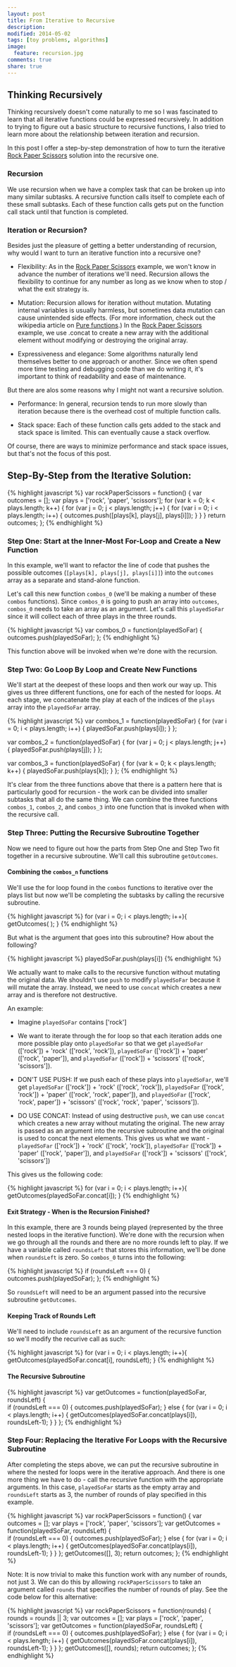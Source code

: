 ```yaml
---
layout: post
title: From Iterative to Recursive
description: 
modified: 2014-05-02
tags: [toy problems, algorithms]
image:
  feature: recursion.jpg
comments: true
share: true
---
```


## Thinking Recursively 
Thinking recursively doesn't come naturally to me so I was fascinated to learn that all iterative functions could be expressed recursively.  In addition to trying to figure out a basic structure to recursive functions, I also tried to learn more about the relationship between iteration and recursion.

In this post I offer a step-by-step demonstration of how to turn the iterative [Rock Paper Scissors](http://jgpettibone.github.io/rock-paper-scissors/) solution into the recursive one.

### Recursion
We use recursion when we have a complex task that can be broken up into many similar subtasks.  A recursive function calls itself to complete each of these small subtasks.  Each of these function calls gets put on the function call stack until that function is completed.  

### Iteration or Recursion?
Besides just the pleasure of getting a better understanding of recursion, why would I want to turn an iterative function into a recursive one?  

* Flexibility: As in the [Rock Paper Scissors](http://jgpettibone.github.io/rock-paper-scissors/) example, we won't know in advance the number of iterations we'll need.  Recursion allows the flexibility to continue for any number as long as we know when to stop / what the exit strategy is.

* Mutation: Recursion allows for iteration without mutation.  Mutating internal variables is usually harmless, but sometimes data mutation can cause unintended side effects.  (For more information, check out the wikipedia article on [Pure functions](http://en.wikipedia.org/wiki/Pure_function).)  In the [Rock Paper Scissors](http://jgpettibone.github.io/rock-paper-scissors/) example, we use .concat to create a new array with the additional element without modifying or destroying the original array.   

* Expressiveness and elegance: Some algorithms naturally lend themselves better to one approach or another.  Since we often spend more time testing and debugging code than we do writing it, it's important to think of readability and ease of maintenance.

But there are alos some reasons why I might not want a recursive solution.

* Performance: In general, recursion tends to run more slowly than iteration because there is the overhead cost of multiple function calls. 

* Stack space: Each of these function calls gets added to the stack and stack space is limited.  This can eventually cause a stack overflow.

Of course, there are ways to minimize performance and stack space issues, but that's not the focus of this post.

## Step-By-Step from the Iterative Solution:

{% highlight javascript %}
var rockPaperScissors = function() {
  var outcomes = [];
  var plays = ['rock', 'paper', 'scissors'];
  for (var k = 0; k < plays.length; k++) {
    for (var j = 0; j < plays.length; j++) {
      for (var i = 0; i < plays.length; i++) {
        outcomes.push([plays[k], plays[j], plays[i]]);
      }
    }
  }
  return outcomes;
};
{% endhighlight %}

### Step One: Start at the Inner-Most For-Loop and Create a New Function
In this example, we'll want to refactor the line of code that pushes the possible outcomes (`[plays[k], plays[j], plays[i]]`) into the `outcomes` array as a separate and stand-alone function.

Let's call this new function `combos_0` (we'll be making a number of these `combos` functions).  Since `combos_0` is going to push an array into `outcomes`, `combos_0` needs to take an array as an argument.  Let's call this `playedSoFar` since it will collect each of three plays in the three rounds.

{% highlight javascript %}
var combos_0 = function(playedSoFar) {
  outcomes.push(playedSoFar);
};
{% endhighlight %}

This function above will be invoked when we're done with the recursion.

### Step Two: Go Loop By Loop and Create New Functions
We'll start at the deepest of these loops and then work our way up.  This gives us three different functions, one for each of the nested for loops.  At each stage, we concatenate the play at each of the indices of the `plays` array into the `playedSoFar` array.       

{% highlight javascript %}
var combos_1 = function(playedSoFar) {
  for (var i = 0; i < plays.length; i++) {
    playedSoFar.push(plays[i]);
  }
};

var combos_2 = function(playedSoFar) {
  for (var j = 0; j < plays.length; j++) {
    playedSoFar.push(plays[j]);
  }
};

var combos_3 = function(playedSoFar) {
  for (var k = 0; k < plays.length; k++) {
    playedSoFar.push(plays[k]);
  }
};
{% endhighlight %}

It's clear from the three functions above that there is a pattern here that is particularly good for recursion - the work can be divided into smaller subtasks that all do the same thing.  We can combine the three functions `combos_1`, `combos_2`, and `combos_3` into one function that is invoked when with the recursive call.  

### Step Three: Putting the Recursive Subroutine Together
Now we need to figure out how the parts from Step One and Step Two fit together in a recursive subroutine.  We'll call this subroutine `getOutcomes`.

#### Combining the `combos_n` functions
We'll use the for loop found in the `combos` functions to iterative over the plays list but now we'll be completing the subtasks by calling the recursive subroutine. 

{% highlight javascript %}
for (var i = 0; i < plays.length; i++){
  getOutcomes(                       );
}
{% endhighlight %} 

But what is the argument that goes into this subroutine?  How about the following?  

{% highlight javascript %}
playedSoFar.push(plays[i])
{% endhighlight %}

We actually want to make calls to the recursive function without mutating the original data.  We shouldn't use `push` to modify `playedSoFar` because it will mutate the array.  Instead, we need to use `concat` which creates a new array and is therefore not destructive.  

An example:

* Imagine `playedSoFar` contains ['rock'] 

* We want to iterate through the for loop so that each iteration adds one more possible play onto `playedSoFar` so that we get `playedSoFar` (['rock']) + 'rock' (['rock', 'rock']), `playedSoFar` (['rock']) + 'paper' (['rock', 'paper']), and `playedSoFar` (['rock']) + 'scissors' (['rock', 'scissors']).  

* DON'T USE PUSH: If we push each of these plays into `playedSoFar`, we'll get `playedSoFar` (['rock']) + 'rock' (['rock', 'rock']), `playedSoFar` (['rock', 'rock']) + 'paper' (['rock', 'rock', paper']), and `playedSoFar` (['rock', 'rock', paper']) + 'scissors' (['rock', 'rock', 'paper', 'scissors']). 

* DO USE CONCAT: Instead of using destructive `push`, we can use `concat` which creates a new array without mutating the original.  The new array is passed as an argument into the recursive subroutine and the original is used to concat the next elements.  This gives us what we want - `playedSoFar` (['rock']) + 'rock' (['rock', 'rock']), `playedSoFar` (['rock']) + 'paper' (['rock', 'paper']), and `playedSoFar` (['rock']) + 'scissors' (['rock', 'scissors'])

This gives us the following code:

{% highlight javascript %}
for (var i = 0; i < plays.length; i++){
  getOutcomes(playedSoFar.concat[i]);
}
{% endhighlight %} 

#### Exit Strategy - When is the Recursion Finished? 
In this example, there are 3 rounds being played (represented by the three nested loops in the iterative function).  We're done with the recursion when we go through all the rounds and there are no more rounds left to play.  If we have a variable called `roundsLeft` that stores this information, we'll be done when `roundsLeft` is zero.  So `combos_0` turns into the following:

{% highlight javascript %}
if (roundsLeft === 0) {
  outcomes.push(playedSoFar);
};
{% endhighlight %} 

So `roundsLeft` will need to be an argument passed into the recursive subroutine `getOutcomes`.

#### Keeping Track of Rounds Left
We'll need to include `roundsLeft` as an argument of the recursive function so we'll modify the recurive call as such:

{% highlight javascript %}
for (var i = 0; i < plays.length; i++){
  getOutcomes(playedSoFar.concat[i], roundsLeft);
}
{% endhighlight %} 

#### The Recursive Subroutine

{% highlight javascript %}
  var getOutcomes = function(playedSoFar, roundsLeft) {    
    if (roundsLeft === 0) {
      outcomes.push(playedSoFar);
    }
    else {
      for (var i = 0; i < plays.length; i++) {
        getOutcomes(playedSoFar.concat(plays[i]), roundsLeft-1);
      }
    }
  };
{% endhighlight %} 

### Step Four: Replacing the Iterative For Loops with the Recursive Subroutine
After completing the steps above, we can put the recursive subroutine in where the nested for loops were in the iterative approach.  And there is one more thing we have to do - call the recursive function with the appropriate arguments.  In this case, `playedSoFar` starts as the empty array and `roundsLeft` starts as 3, the number of rounds of play specified in this example.

{% highlight javascript %}
var rockPaperScissors = function() {
  var outcomes = [];
  var plays = ['rock', 'paper', 'scissors'];
  var getOutcomes = function(playedSoFar, roundsLeft) {    
    if (roundsLeft === 0) {
      outcomes.push(playedSoFar);
    }
    else {
      for (var i = 0; i < plays.length; i++) {
        getOutcomes(playedSoFar.concat(plays[i]), roundsLeft-1);
      }
    }
  };
  getOutcomes([], 3);
  return outcomes;
};
{% endhighlight %}

Note: It is now trivial to make this function work with any number of rounds, not just 3.  We can do this by allowing `rockPaperScissors` to take an argument called `rounds` that specifies the number of rounds of play.  See the code below for this alternative:

{% highlight javascript %}
var rockPaperScissors = function(rounds) {
  rounds = rounds || 3;
  var outcomes = [];
  var plays = ['rock', 'paper', 'scissors'];
  var getOutcomes = function(playedSoFar, roundsLeft) {    
    if (roundsLeft === 0) {
      outcomes.push(playedSoFar);
    }
    else {
      for (var i = 0; i < plays.length; i++) {
        getOutcomes(playedSoFar.concat(plays[i]), roundsLeft-1);
      }
    }
  };
  getOutcomes([], rounds);
  return outcomes;
};
{% endhighlight %}

